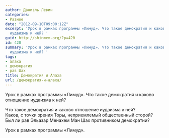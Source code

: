 ```yaml
---
author: Даниэль Левин
categories:
- Разное
date: "2012-09-10T09:00:12Z"
excerpt: 'Урок в рамках программы «Лимуд». Что такое демократия и каково отношение
  иудаизма к ней? '
guid: http://shinmem.org/?p=420
id: 420
summary: 'Урок в рамках программы «Лимуд». Что такое демократия и каково отношение
  иудаизма к ней? '
tags:
- алаха
- демократия
- рав Шах
title: Демократия и Алаха
url: /демократия-и-алаха/
---
```

Урок в рамках программы «Лимуд». Что такое демократия и каково отношение иудаизма к ней? <!--more-->

Что такое демократия и каково отношение иудаизма к ней?  
Каков, с точки зрения Торы, неприемлемый общественный сторой?  
Был ли рав Эльазар Менахем Ман Шах противником демократии?

Урок в рамках программы «Лимуд».